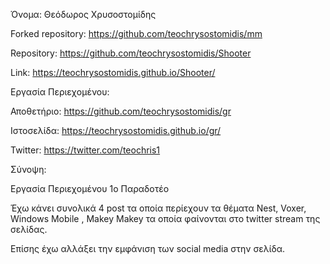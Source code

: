 Όνομα: Θεόδωρος Χρυσοστομίδης

Forked repository: https://github.com/teochrysostomidis/mm

Repository: https://github.com/teochrysostomidis/Shooter

Link: https://teochrysostomidis.github.io/Shooter/

Εργασία Περιεχομένου:

Αποθετήριο: https://github.com/teochrysostomidis/gr

Ιστοσελίδα: https://teochrysostomidis.github.io/gr/

Twitter: https://twitter.com/teochris1

Σύνοψη:

Εργασία Περιεχομένου 1o Παραδοτέο

Έχω κάνει συνολικά 4 post τα οποία περίεχουν τα θέματα Nest, Voxer, Windows Mobile , Makey Makey 
τα οποία φαίνονται στο twitter stream της σελίδας.

Επίσης έχω αλλάξει την εμφάνιση των social media στην σελίδα.
